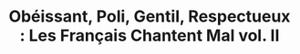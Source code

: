 ---
published: true
title: 'Obéissant, Poli, Gentil, Respectueux : Les Français Chantent Mal vol. II'
collection: ailleurs
release_date: '2006-12-01 00:00:00'
image:
    user/pages/01.Emissions/ailleurs-3/ouiedire_ailleurs-3_cover-1.png: { name: ouiedire_ailleurs-3_cover-1.png, type: image/png, size: 111780, path: user/pages/01.Emissions/ailleurs-3/ouiedire_ailleurs-3_cover-1.png }
number: '3'
slug: ailleurs-3
taxonomy:
    dj: 'Chaton Pute'
    artist: {  }
playlists:
    - { title: null, tracks: {  } }
presentation: " **Une nouvelle mixture qui parle, dans le désordre :**  de Bodybuilding philosophique, de promenades canines, de pigeons amateurs d'Art, de campagne angoissante, de C.R.S sympas, de fin de soirée désastreuse, de chevalier tourmenté, d'orthographe grec, d'amour & de sodomie, de roulades dans la boue, de création d'entreprise, de coqs sourds et aveugles & d'autres choses encore .... 56.01 de bonheurs/malheurs ...\n\n [www.sammystein.fr](http://www.sammystein.fr)"
image_hd:
    user/pages/01.Emissions/ailleurs-3/ouiedire_ailleurs-3_cover_hd.png: { name: ouiedire_ailleurs-3_cover_hd.png, type: image/png, size: 908776, path: user/pages/01.Emissions/ailleurs-3/ouiedire_ailleurs-3_cover_hd.png }

---